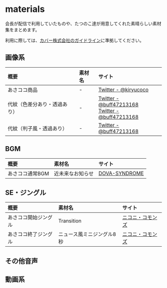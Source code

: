 # materials

会長が配信で利用していたものや、たつのこ達が用意してくれた素晴らしい素材集をまとめます。

利用に際しては、[カバー株式会社のガイドライン](https://www.hololive.tv/terms)に準拠してください。

## 画像系

|概要|素材名|サイト|
|:--|:--|:--|
|あさココ商品|\-|[Twitter - @kiryucoco](https://twitter.com/kiryucoco/status/1214204760787570688)|
|代紋（色差分あり・透過あり）|\-|[Twitter - @buff47213168](https://twitter.com/buff47213168/status/1360166763317526532)<br>[Twitter - @buff47213168](https://twitter.com/buff47213168/status/1359873349627781122)|
|代紋（判子風・透過あり）|\-|[Twitter - @buff47213168](https://twitter.com/buff47213168/status/1310568035061645312)|

## BGM

|概要|素材名|サイト|
|:--|:--|:--|
|あさココ通常BGM|近未来なお知らせ|[DOVA-SYNDROME](https://dova-s.jp/bgm/play8570.html)|

## SE・ジングル

|概要|素材名|サイト|
|:--|:--|:--|
|あさココ開始ジングル|Transition|[ニコニ・コモンズ](https://commons.nicovideo.jp/material/nc118643)|
|あさココ終了ジングル|ニュース風ミニジングル8秒|[ニコニ・コモンズ](https://commons.nicovideo.jp/material/nc128599)|

## その他音声



## 動画系
